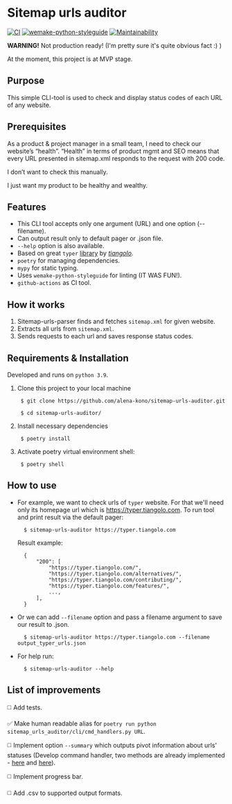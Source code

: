 Sitemap urls auditor
====================

[![CI](https://github.com/alena-kono/sitemap-urls-auditor/actions/workflows/ci.yml/badge.svg)](https://github.com/alena-kono/sitemap-urls-auditor/actions/workflows/ci.yml)
[![wemake-python-styleguide](https://img.shields.io/badge/style-wemake-000000.svg)](https://github.com/wemake-services/wemake-python-styleguide)
[![Maintainability](https://api.codeclimate.com/v1/badges/359f2d6b85523379f24e/maintainability)](https://codeclimate.com/github/alena-kono/sitemap-urls-auditor/maintainability)

**WARNING!** Not production ready! (I'm pretty sure it's quite obvious fact :) )

At the moment, this project is at MVP stage.

Purpose
-------

This simple CLI-tool is used to check and display status codes of each URL of any website.

Prerequisites
-------------

As a product & project manager in a small team, I need to check our website’s “health”.
“Health” in terms of product mgmt and SEO means that every URL presented in sitemap.xml responds to the request with 200 code.

I don’t want to check this manually.

I just want my product to be healthy and wealthy.

Features
--------
- This CLI tool accepts only one argument (URL) and one option (--filename).
- Can output result only to default pager or .json file.
- `--help` option is also available.
- Based on great `typer` [library](https://typer.tiangolo.com) by [*tiangolo*](https://github.com/tiangolo).
- `poetry` for managing dependencies.
- `mypy` for static typing.
- Uses `wemake-python-styleguide` for linting (IT WAS FUN!).
- `github-actions` as CI tool.

How it works
------------
1. Sitemap-urls-parser finds and fetches `sitemap.xml` for given website.
2. Extracts all urls from `sitemap.xml`.
3. Sends requests to each url and saves response status codes.

Requirements & Installation
---------------------------

Developed and runs on `python 3.9`.

1. Clone this project to your local machine

        $ git clone https://github.com/alena-kono/sitemap-urls-auditor.git

        $ cd sitemap-urls-auditor/

2. Install necessary dependencies

        $ poetry install

3. Activate poetry virtual environment shell:

        $ poetry shell

How to use
----------
- For example, we want to check urls of `typer` website. For that we'll need only its homepage url which is https://typer.tiangolo.com. To run tool and print result via the default pager:

        $ sitemap-urls-auditor https://typer.tiangolo.com

    Result example:

        {
            "200": [
                "https://typer.tiangolo.com/",
                "https://typer.tiangolo.com/alternatives/",
                "https://typer.tiangolo.com/contributing/",
                "https://typer.tiangolo.com/features/",
                ...,
            ],
        }

- Or we can add `--filename` option and pass a filename argument to save our result to .json.

        $ sitemap-urls-auditor https://typer.tiangolo.com --filename output_typer_urls.json

- For help run:

        $ sitemap-urls-auditor --help

List of improvements
--------------------
◻️ Add tests.

✅️ Make human readable alias for `poetry run python sitemap_urls_auditor/cli/cmd_handlers.py URL`.

◻️ Implement option `--summary` which outputs pivot information about urls' statuses (Develop command handler, two methods are already implemented - [here](https://github.com/alena-kono/sitemap-urls-auditor/blob/16af6f736881999998f778f1bed8160b8b42aef6/sitemap_urls_auditor/sitemap/url_collection.py#L107) and [here](https://github.com/alena-kono/sitemap-urls-auditor/blob/16af6f736881999998f778f1bed8160b8b42aef6/sitemap_urls_auditor/sitemap/url_collection.py#L130)).

◻️ Implement progress bar.

◻️ Add .csv to supported output formats.
